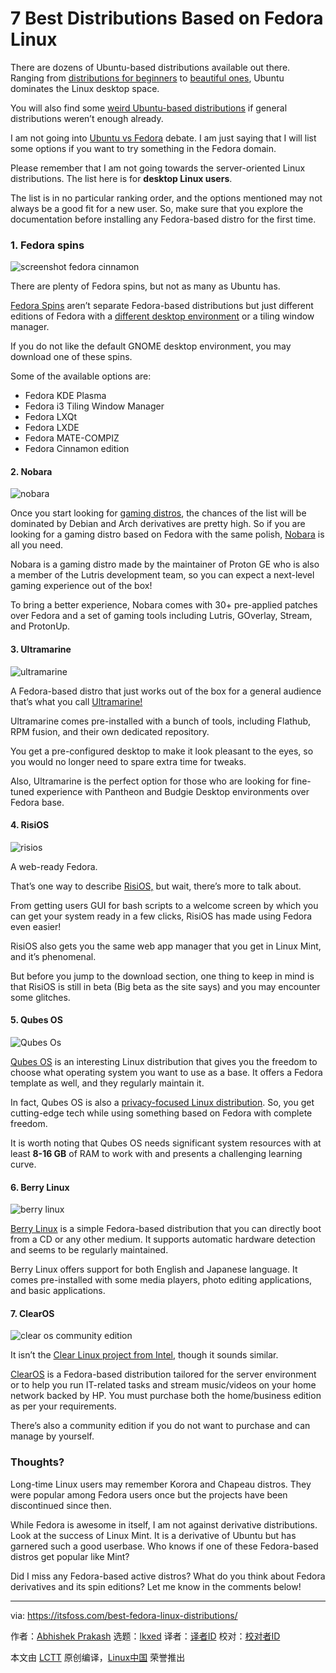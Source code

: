 [#]: subject: "7 Best Distributions Based on Fedora Linux"
[#]: via: "https://itsfoss.com/best-fedora-linux-distributions/"
[#]: author: "Abhishek Prakash https://itsfoss.com/"
[#]: collector: "lkxed"
[#]: translator: "geekpi"
[#]: reviewer: " "
[#]: publisher: " "
[#]: url: " "

7 Best Distributions Based on Fedora Linux
======

There are dozens of Ubuntu-based distributions available out there. Ranging from [distributions for beginners][1] to [beautiful ones][2], Ubuntu dominates the Linux desktop space.

You will also find some [weird Ubuntu-based distributions][3] if general distributions weren’t enough already.

I am not going into [Ubuntu vs Fedora][4] debate. I am just saying that I will list some options if you want to try something in the Fedora domain.

Please remember that I am not going towards the server-oriented Linux distributions. The list here is for **desktop Linux users**.

The list is in no particular ranking order, and the options mentioned may not always be a good fit for a new user. So, make sure that you explore the documentation before installing any Fedora-based distro for the first time.

### 1. Fedora spins

![screenshot fedora cinnamon][5]

There are plenty of Fedora spins, but not as many as Ubuntu has.

[Fedora Spins][6] aren’t separate Fedora-based distributions but just different editions of Fedora with a [different desktop environment][7] or a tiling window manager.

If you do not like the default GNOME desktop environment, you may download one of these spins.

Some of the available options are:

* Fedora KDE Plasma
* Fedora i3 Tiling Window Manager
* Fedora LXQt
* Fedora LXDE
* Fedora MATE-COMPIZ
* Fedora Cinnamon edition

#### 2. Nobara 

![nobara][8]

Once you start looking for [gaming distros][9], the chances of the list will be dominated by Debian and Arch derivatives are pretty high. So if you are looking for a gaming distro based on Fedora with the same polish, [Nobara][10] is all you need.

Nobara is a gaming distro made by the maintainer of Proton GE who is also a member of the Lutris development team, so you can expect a next-level gaming experience out of the box!

To bring a better experience, Nobara comes with 30+ pre-applied patches over Fedora and a set of gaming tools including Lutris, GOverlay, Stream, and ProtonUp.

#### 3. Ultramarine

![ultramarine][11]

A Fedora-based distro that just works out of the box for a general audience that’s what you call [Ultramarine!][12]

Ultramarine comes pre-installed with a bunch of tools, including Flathub, RPM fusion, and their own dedicated repository.

You get a pre-configured desktop to make it look pleasant to the eyes, so you would no longer need to spare extra time for tweaks.

Also, Ultramarine is the perfect option for those who are looking for fine-tuned experience with Pantheon and Budgie Desktop environments over Fedora base.

#### 4. RisiOS

![risios][13]

A web-ready Fedora.

That’s one way to describe [RisiOS,][14] but wait, there’s more to talk about.

From getting users GUI for bash scripts to a welcome screen by which you can get your system ready in a few clicks, RisiOS has made using Fedora even easier!

RisiOS also gets you the same web app manager that you get in Linux Mint, and it’s phenomenal.

But before you jump to the download section, one thing to keep in mind is that RisiOS is still in beta (Big beta as the site says) and you may encounter some glitches.

#### 5. Qubes OS

![Qubes Os][15]

[Qubes OS][16] is an interesting Linux distribution that gives you the freedom to choose what operating system you want to use as a base. It offers a Fedora template as well, and they regularly maintain it.

In fact, Qubes OS is also a [privacy-focused Linux distribution][17]. So, you get cutting-edge tech while using something based on Fedora with complete freedom.

It is worth noting that Qubes OS needs significant system resources with at least **8-16 GB** of RAM to work with and presents a challenging learning curve.

#### 6. Berry Linux

![berry linux][18]

[Berry Linux][19] is a simple Fedora-based distribution that you can directly boot from a CD or any other medium. It supports automatic hardware detection and seems to be regularly maintained.

Berry Linux offers support for both English and Japanese language. It comes pre-installed with some media players, photo editing applications, and basic applications.

#### 7. ClearOS

![clear os community edition][20]

It isn’t the [Clear Linux project from Intel][21], though it sounds similar.

[ClearOS][22] is a Fedora-based distribution tailored for the server environment or to help you run IT-related tasks and stream music/videos on your home network backed by HP. You must purchase both the home/business edition as per your requirements.

There’s also a community edition if you do not want to purchase and can manage by yourself.

### Thoughts?

Long-time Linux users may remember Korora and Chapeau distros. They were popular among Fedora users once but the projects have been discontinued since then.

While Fedora is awesome in itself, I am not against derivative distributions. Look at the success of Linux Mint. It is a derivative of Ubuntu but has garnered such a good userbase. Who knows if one of these Fedora-based distros get popular like Mint?

Did I miss any Fedora-based active distros? What do you think about Fedora derivatives and its spin editions? Let me know in the comments below!

--------------------------------------------------------------------------------

via: https://itsfoss.com/best-fedora-linux-distributions/

作者：[Abhishek Prakash][a]
选题：[lkxed][b]
译者：[译者ID](https://github.com/译者ID)
校对：[校对者ID](https://github.com/校对者ID)

本文由 [LCTT](https://github.com/LCTT/TranslateProject) 原创编译，[Linux中国](https://linux.cn/) 荣誉推出

[a]: https://itsfoss.com/
[b]: https://github.com/lkxed
[1]: https://itsfoss.com/best-linux-beginners/
[2]: https://itsfoss.com/beautiful-linux-distributions/
[3]: https://itsfoss.com/weird-ubuntu-based-linux-distributions/
[4]: https://itsfoss.com/ubuntu-vs-fedora/
[5]: https://itsfoss.com/wp-content/uploads/2021/05/screenshot-fedora-cinnamon.jpg
[6]: https://spins.fedoraproject.org/
[7]: https://itsfoss.com/best-linux-desktop-environments/
[8]: https://itsfoss.com/wp-content/uploads/2022/08/nobara.png
[9]: https://itsfoss.com/linux-gaming-distributions/
[10]: https://nobaraproject.org/
[11]: https://itsfoss.com/wp-content/uploads/2022/08/ultramarine.png
[12]: https://ultramarine-linux.org/
[13]: https://itsfoss.com/wp-content/uploads/2022/08/risios.png
[14]: https://risi.io/
[15]: https://itsfoss.com/wp-content/uploads/2020/03/qubes-os.jpg
[16]: https://www.qubes-os.org/
[17]: https://itsfoss.com/privacy-focused-linux-distributions/
[18]: https://itsfoss.com/wp-content/uploads/2021/05/berry-linux.png
[19]: https://berry-lab.net/eberry.html
[20]: https://itsfoss.com/wp-content/uploads/2021/05/clear-os-community-edition.png
[21]: https://itsfoss.com/clear-linux/
[22]: https://www.clearos.com
